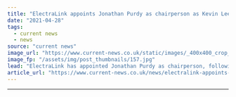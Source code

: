 ```yaml
---
title: "ElectraLink appoints Jonathan Purdy as chairperson as Kevin Lee steps down"
date: "2021-04-28"
tags: 
  - current news
  - news
source: "current news"
image_url: "https://www.current-news.co.uk/static/images/_400x400_crop_center-center/Jonathan-Purdy-credit-ElectraLink.jpg"
image_fp: "/assets/img/post_thumbnails/157.jpg"
lead: "​ElectraLink has appointed Jonathan Purdy as chairperson, following the news Kevin Lee is to retire last week (22 April)."
article_url: "https://www.current-news.co.uk/news/electralink-appoints-jonathan-purdy-as-chairperson-as-kevin-lee-steps-down?utm_source=rss-feeds&utm_medium=rss&utm_campaign=rss"
---
```


---
